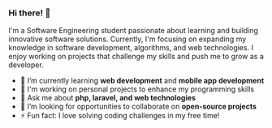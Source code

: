 ### Hi there! 👋

I'm a Software Engineering student passionate about learning and building innovative software solutions. Currently, I'm focusing on expanding my knowledge in software development, algorithms, and web technologies. I enjoy working on projects that challenge my skills and push me to grow as a developer.

- 🌱 I’m currently learning **web development** and **mobile app development**
- 🔭 I'm working on personal projects to enhance my programming skills
- 💬 Ask me about **php, laravel, and web technologies**
- 🤔 I’m looking for opportunities to collaborate on **open-source projects**
- ⚡ Fun fact: I love solving coding challenges in my free time!
